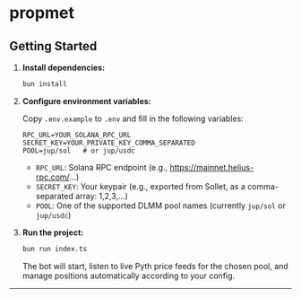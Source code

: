 # propmet

## Getting Started

1. **Install dependencies:**
   ```bash
   bun install
   ```

2. **Configure environment variables:**

   Copy `.env.example` to `.env` and fill in the following variables:
   ```
   RPC_URL=YOUR_SOLANA_RPC_URL
   SECRET_KEY=YOUR_PRIVATE_KEY_COMMA_SEPARATED
   POOL=jup/sol   # or jup/usdc
   ```

   - `RPC_URL`: Solana RPC endpoint (e.g., https://mainnet.helius-rpc.com/...)
   - `SECRET_KEY`: Your keypair (e.g., exported from Sollet, as a comma-separated array: 1,2,3,...)
   - `POOL`: One of the supported DLMM pool names (currently `jup/sol` or `jup/usdc`)

3. **Run the project:**
   ```bash
   bun run index.ts
   ```
   The bot will start, listen to live Pyth price feeds for the chosen pool, and manage positions automatically according to your config.

---
 